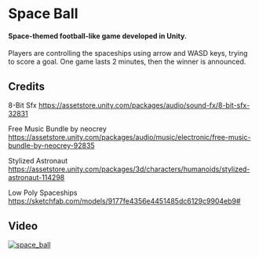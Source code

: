# Space Ball

#### Space-themed football-like game developed in Unity.

Players are controlling the spaceships using arrow and WASD keys, trying to score a goal. One game lasts 2 minutes, then the winner is announced.

## Credits

8-Bit Sfx
https://assetstore.unity.com/packages/audio/sound-fx/8-bit-sfx-32831

Free Music Bundle by neocrey
https://assetstore.unity.com/packages/audio/music/electronic/free-music-bundle-by-neocrey-92835

Stylized Astronaut
https://assetstore.unity.com/packages/3d/characters/humanoids/stylized-astronaut-114298

Low Poly Spaceships
https://sketchfab.com/models/9177fe4356e4451485dc6129c9904eb9#

## Video

[![space_ball](http://img.youtube.com/vi/Kwm3jOjijeU/0.jpg)](http://www.youtube.com/watch?v=Kwm3jOjijeU)
